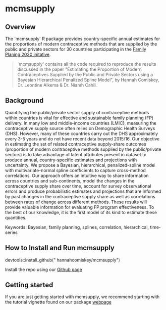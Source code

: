 # mcmsupply

## Overview 
The 'mcmsupply' R package provides country-specific annual estimates for the proportions of modern contraceptive methods that are supplied by the public and private sectors for 30 countries participating in the [Family Planing 2030 initative](https://fp2030.org).

> 'mcmsupply' contains all the code required to reproduce the results discussed in the paper "Estimating the Proportion of Modern Contraceptives Supplied by the Public and Private Sectors using a Bayesian Hierarchical Penalized Spline Model", by Hannah Comiskey, Dr. Leontine Alkema & Dr. Niamh Cahill.


## Background
Quantifying the public/private sector supply of contraceptive methods within countries is vital for effective and sustainable family planning (FP) delivery. In many low and middle-income countries (LMIC), measuring the contraceptive supply source often relies on Demographic Health Surveys (DHS). However, many of these countries carry out the DHS approximately every 3-5 years and do not have recent data beyond 2015/16. Our objective in estimating the set of related contraceptive supply-share outcomes (proportion of modern contraceptive methods supplied by the public/private sectors) is to take advantage of latent attributes present in dataset to produce annual, country-specific estimates and projections with uncertainty. We propose a Bayesian, hierarchical, penalized-spline model with multivariate-normal spline coefficients to capture cross-method correlations. Our approach offers an intuitive way to share information across countries and sub-continents, model the changes in the contraceptive supply share over time, account for survey observational errors and produce probabilistic estimates and projections that are informed by past changes in the contraceptive supply share as well as correlations between rates of change across different methods. These results will provide valuable information for evaluating FP program effectiveness. To the best of our knowledge, it is the first model of its kind to estimate these quantities. 

Keywords: Bayesian, family planning, splines, correlation, hierarchical, time-series

## How to Install and Run mcmsupply
devtools::install_github(" hannahcomiskey/mcmsupply")

Install the repo using our [Github page](https://github.com/hannahcomiskey/mcmsupply)

## Getting started
If you are just getting started with mcmsupply, we recommend starting with the tutorial vignette found on our package [webpage](https://rstudioserver.hamilton.ie/s/807ccd57f55a496e8de95/files/PhD/private_adjustment/mcmsupply/docs/index.html)


